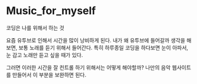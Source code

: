 # Music_for_myself

코딩은 나를 위해서 하는 것

요즘 유투브로 인해서 시간을 많이 낭비하게 된다. 
내가 왜 유투브에 들어갈까 생각을 해보면, 보통 노래를 듣기 위해서 들어간다.
특히 하루종일 코딩을 하다보면 눈이 아파서, 눈 감고 노래만 듣고 싶을 때가 있다. 

그러면 이러한 시간을 잘 컨트롤 하기 위해서는 어떻게 해야할까?
나만의 음악 웹사이트를 만들어서 이 부분을 보완하면 된다. 

